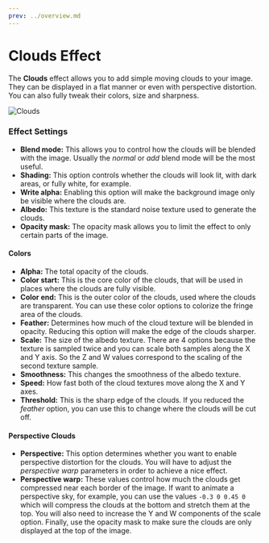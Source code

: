 ```yaml
---
prev: ../overview.md
---
```

# Clouds Effect

The **Clouds** effect allows you to add simple moving clouds to your image. They can be displayed in a flat manner or even with perspective distortion. You can also fully tweak their colors, size and sharpness.

![Clouds](/wallpaper-engine-docs/img/effects/Clouds.gif)

### Effect Settings

* **Blend mode:** This allows you to control how the clouds will be blended with the image. Usually the *normal* or *add* blend mode will be the most useful.
* **Shading:** This option controls whether the clouds will look lit, with dark areas, or fully white, for example.
* **Write alpha:** Enabling this option will make the background image only be visible where the clouds are.
* **Albedo:** This texture is the standard noise texture used to generate the clouds.
* **Opacity mask:** The opacity mask allows you to limit the effect to only certain parts of the image.

#### Colors
* **Alpha:** The total opacity of the clouds.
* **Color start:** This is the core color of the clouds, that will be used in places where the clouds are fully visible.
* **Color end:** This is the outer color of the clouds, used where the clouds are transparent. You can use these color options to colorize the fringe area of the clouds.
* **Feather:** Determines how much of the cloud texture will be blended in opacity. Reducing this option will make the edge of the clouds sharper.
* **Scale:** The size of the albedo texture. There are 4 options because the texture is sampled twice and you can scale both samples along the X and Y axis. So the Z and W values correspond to the scaling of the second texture sample.
* **Smoothness:** This changes the smoothness of the albedo texture.
* **Speed:** How fast both of the cloud textures move along the X and Y axes.
* **Threshold:** This is the sharp edge of the clouds. If you reduced the *feather* option, you can use this to change where the clouds will be cut off.

#### Perspective Clouds
* **Perspective:** This option determines whether you want to enable perspective distortion for the clouds. You will have to adjust the *perspective warp* parameters in order to achieve a nice effect.
* **Perspective warp:** These values control how much the clouds get compressed near each border of the image. If want to animate a perspective sky, for example, you can use the values `-0.3 0 0.45 0` which will compress the clouds at the bottom and stretch them at the top. You will also need to increase the Y and W components of the scale option. Finally, use the opacity mask to make sure the clouds are only displayed at the top of the image.